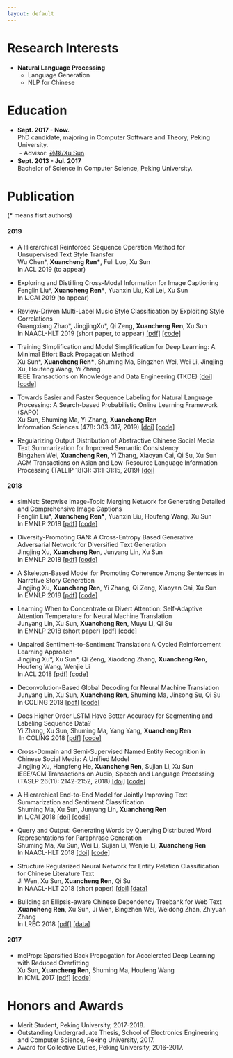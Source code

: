```yaml
---
layout: default
---
```


# Research Interests

* **Natural Language Processing**
  * Language Generation
  * NLP for Chinese

# Education

- **Sept. 2017 - Now.**  
  PhD candidate, majoring in Computer Software and Theory, Peking University.  
  - Advisor: [孙栩/Xu Sun](https://xusun.org)
- **Sept. 2013 - Jul. 2017**  
  Bachelor of Science in Computer Science, Peking University.

# Publication

(\* means fisrt authors)

#### 2019

* A Hierarchical Reinforced Sequence Operation Method for Unsupervised Text Style Transfer  
  Wu Chen\*, **Xuancheng Ren\***, Fuli Luo, Xu Sun  
  In ACL 2019 (to appear)  

* Exploring and Distilling Cross-Modal Information for Image Captioning  
  Fenglin Liu\*, **Xuancheng Ren\***, Yuanxin Liu, Kai Lei, Xu Sun  
  In IJCAI 2019 (to appear)  

* Review-Driven Multi-Label Music Style Classification by Exploiting Style Correlations  
  Guangxiang Zhao\*, JingjingXu\*, Qi Zeng, **Xuancheng Ren**, Xu Sun  
  In NAACL-HLT 2019 (short paper, to appear) [[pdf]](https://arxiv.org/abs/1808.07604) [[code]](https://github.com/lancopku/RMSC)

* Training Simplification and Model Simplification for Deep Learning: A Minimal Effort Back Propagation Method  
  Xu Sun\*, **Xuancheng Ren\***, Shuming Ma, Bingzhen Wei, Wei Li, Jingjing Xu, Houfeng Wang, Yi Zhang  
  IEEE Transactions on Knowledge and Data Engineering (TKDE) [[doi]](https://doi.org/10.1109/TKDE.2018.2883613) [[code]](https://github.com/lancopku/meSimp)

* Towards Easier and Faster Sequence Labeling for Natural Language Processing: A Search-based Probabilistic Online Learning Framework (SAPO)  
  Xu Sun, Shuming Ma, Yi Zhang, **Xuancheng Ren**  
  Information Sciences (478: 303-317, 2019) [[doi]](https://doi.org/10.1016/j.ins.2018.11.025) [[code]](https://github.com/lancopku/SAPO)

* Regularizing Output Distribution of Abstractive Chinese Social Media Text Summarization for Improved Semantic Consistency  
  Bingzhen Wei, **Xuancheng Ren**, Yi Zhang, Xiaoyan Cai, Qi Su, Xu Sun  
  ACM Transactions on Asian and Low-Resource Language Information Processing (TALLIP 18(3): 31:1-31:15, 2019) [[doi]](https://doi.org/10.1145/3314934)

#### 2018

* simNet: Stepwise Image-Topic Merging Network for Generating Detailed and Comprehensive Image Captions  
  Fenglin Liu\*, **Xuancheng Ren\***, Yuanxin Liu, Houfeng Wang, Xu Sun  
  In EMNLP 2018 [[pdf]](http://aclweb.org/anthology/D18-1013) [[code]](https://github.com/lancopku/simNet)
  
* Diversity-Promoting GAN: A Cross-Entropy Based Generative Adversarial Network for Diversified Text Generation  
  Jingjing Xu, **Xuancheng Ren**, Junyang Lin, Xu Sun  
  In EMNLP 2018 [[pdf]](http://aclweb.org/anthology/D18-1428) [[code]](https://github.com/lancopku/DPGAN)
  
* A Skeleton-Based Model for Promoting Coherence Among Sentences in Narrative Story Generation  
  Jingjing Xu, **Xuancheng Ren**, Yi Zhang, Qi Zeng, Xiaoyan Cai, Xu Sun  
  In EMNLP 2018 [[pdf]](http://aclweb.org/anthology/D18-1462) [[code]](https://github.com/lancopku/Skeleton-Based-Generation-Model)
  
* Learning When to Concentrate or Divert Attention: Self-Adaptive Attention Temperature for Neural Machine Translation  
  Junyang Lin, Xu Sun, **Xuancheng Ren**, Muyu Li, Qi Su  
  In EMNLP 2018 (short paper) [[pdf]](http://aclweb.org/anthology/D18-1331) [[code]](https://github.com/lancopku/SACT)

* Unpaired Sentiment-to-Sentiment Translation: A Cycled Reinforcement Learning Approach  
  Jingjing Xu*, Xu Sun*, Qi Zeng, Xiaodong Zhang, **Xuancheng Ren**, Houfeng Wang, Wenjie Li  
  In ACL 2018 [[pdf]](http://aclweb.org/anthology/P18-1090) [[code]](https://github.com/lancopku/Unpaired-Sentiment-Translation)

* Deconvolution-Based Global Decoding for Neural Machine Translation  
  Junyang Lin, Xu Sun, **Xuancheng Ren**, Shuming Ma, Jinsong Su, Qi Su  
  In COLING 2018 [[pdf]](http://aclweb.org/anthology/C18-1276) [[code]](https://github.com/lancopku/DeconvDec)
  
* Does Higher Order LSTM Have Better Accuracy for Segmenting and Labeling Sequence Data?  
  Yi Zhang, Xu Sun, Shuming Ma, Yang Yang, **Xuancheng Ren**  
  In COLING 2018 [[pdf]](http://aclweb.org/anthology/C18-1061) [[code]](https://github.com/lancopku/Multi-Order-LSTM)

* Cross-Domain and Semi-Supervised Named Entity Recognition in Chinese Social Media: A Unified Model  
  Jingjing Xu, Hangfeng He, **Xuancheng Ren**, Sujian Li, Xu Sun  
  IEEE/ACM Transactions on Audio, Speech and Language Processing (TASLP 26(11): 2142-2152, 2018) [[doi]](https://doi.org/10.1109/TASLP.2018.2856625) [[code]](https://github.com/lancopku/ChineseNER)

* A Hierarchical End-to-End Model for Jointly Improving Text Summarization and Sentiment Classification  
  Shuming Ma, Xu Sun, Junyang Lin, **Xuancheng Ren**  
  In IJCAI 2018 [[doi]](https://doi.org/10.24963/ijcai.2018/591) [[code]](https://github.com/lancopku/HSSC)

* Query and Output: Generating Words by Querying Distributed Word Representations for Paraphrase Generation  
  Shuming Ma, Xu Sun, Wei Li, Sujian Li, Wenjie Li, **Xuancheng Ren**  
  In NAACL-HLT 2018 [[doi]](https://doi.org/10.18653/v1/N18-1018) [[code]](https://github.com/lancopku/WEAN)

* Structure Regularized Neural Network for Entity Relation Classification for Chinese Literature Text  
  Ji Wen, Xu Sun, **Xuancheng Ren**, Qi Su  
  In NAACL-HLT 2018 (short paper) [[doi]](https://doi.org/10.18653/v1/N18-2059) [[data]](http://anthology.aclweb.org/attachments/N/N18/N18-2059.Datasets.zip)

* Building an Ellipsis-aware Chinese Dependency Treebank for Web Text  
  **Xuancheng Ren**, Xu Sun, Ji Wen, Bingzhen Wei, Weidong Zhan, Zhiyuan Zhang  
  In LREC 2018  [[pdf]](http://www.lrec-conf.org/proceedings/lrec2018/pdf/297.pdf) [[data]](https://github.com/lancopku/Chinese-Dependency-Treebank-with-Ellipsis)
  
#### 2017
* meProp: Sparsified Back Propagation for Accelerated Deep Learning with Reduced Overfitting  
  Xu Sun, **Xuancheng Ren**, Shuming Ma, Houfeng Wang  
  In ICML 2017 [[pdf]](http://proceedings.mlr.press/v70/sun17c/sun17c.pdf) [[code]](https://github.com/lancopku/meProp)


# Honors and Awards

* Merit Student, Peking University, 2017-2018.
* Outstanding Undergraduate Thesis, School of Electronics Engineering and Computer Science, Peking University, 2017.
* Award for Collective Duties, Peking University, 2016-2017. 
